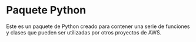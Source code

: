 # Paquete Python

Este es un paquete de Python creado para contener una serie de funciones y clases que pueden ser utilizadas por otros proyectos de AWS.